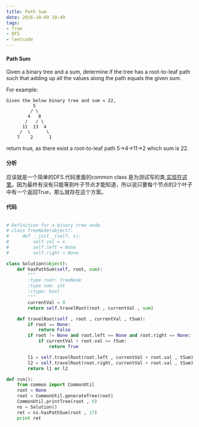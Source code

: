 ```yaml
---
title: Path Sum
date: 2016-10-09 10:49
tags:
- Tree
- DFS
- leetcode
---
```

#### Path Sum
	
Given a binary tree and a sum, determine if the tree has a root-to-leaf path such that adding up all the values along the path equals the given sum.

For example:

	Given the below binary tree and sum = 22,
              5
             / \
            4   8
           /   / \
          11  13  4
         /  \      \
        7    2      1
return true, as there exist a root-to-leaf path 5->4->11->2 which sum is 22.

#### 分析

应该就是一个简单的DFS.代码里面的common class 是为测试写的类,[实现在这里](https://github.com/xiaolongnk/common-alglib/blob/master/leetcode/common.py)。因为最终有没有只能等到叶子节点才能知道，所以说只要每个节点的2个叶子中有一个返回True，那么就存在这个方案。

#### 代码

```python

# Definition for a binary tree node.
# class TreeNode(object):
#     def __init__(self, x):
#         self.val = x
#         self.left = None
#         self.right = None

class Solution(object):
    def hasPathSum(self, root, sum):
        """
        :type root: TreeNode
        :type sum: int
        :rtype: bool
        """
        currentVal = 0
        return self.travelRoot(root , currentVal , sum)

    def travelRoot(self , root , currentVal , tSum):
        if root == None:
            return False
        if root != None and root.left == None and root.right == None:
            if currentVal + root.val == tSum:
                return True

        l1 = self.travelRoot(root.left , currentVal + root.val , tSum)
        l2 = self.travelRoot(root.right, currentVal + root.val , tSum)
        return l1 or l2

def run():
    from common import CommonUtil
    root = None
    root = CommonUtil.generateTree(root)
    CommonUtil.printTree(root , 0)
    ns = Solution()
    ret = ns.hasPathSum(root , 17)
    print ret

```
